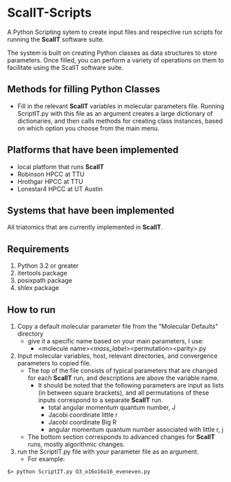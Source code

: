 # ScalIT-Scripts
A Python Scripting sytem to create input files and respective run scripts for running the **ScalIT** software suite.  

The system is built on creating Python classes as data structures to store parameters.  Once filled, you can perform
a variety of operations on them to facilitate using the ScalIT software suite.

## Methods for filling Python Classes

  - Fill in the relevant **ScalIT** variables in molecular parameters file.  Running ScriptIT.py with this file as an argument
    creates a large dictionary of dictionaries, and then calls methods for creating class instances, based on which option you 
    choose from the main menu.

## Platforms that have been implemented

  - local platform that runs **ScalIT**
  - Robinson HPCC at TTU
  - Hrothgar HPCC at TTU
  - Lonestar4 HPCC at UT Austin

## Systems that have been implemented

All triatomics that are currently implemented in **ScalIT**.  

## Requirements
  1. Python 3.2 or greater
  2. itertools package
  3. posixpath package
  4. shlex package

## How to run

1. Copy a default molecular parameter file from the "Molecular Defaults" directory
    - give it a specific name based on your main parameters, I use:
        - \<molecule name\>_\<mass_label\>_\<permutation\>\<parity\>.py
2. Input molecular variables, host, relevant directories, and convergence parameters to copied file.
    - The top of the file consists of typical parameters that are changed for each **ScalIT** run, and descriptions are
      above the variable name.
      - It should be noted that the following parameters are input as lists (in between square brackets), and all 
        permutations of these inputs correspond to a separate **ScalIT** run.
          - total angular momentum quantum number, J
          - Jacobi coordinate little r
          - Jacobi coordinate Big R
          - angular momentum quantum number associated with little r, j
    - The bottom section corresponds to advanced changes for **ScalIT** runs, mostly algorithmic changes.
3. run the ScriptIT.py file with your parameter file as an argument.
    - For example:
  ```
  $> python ScriptIT.py O3_o16o16o16_eveneven.py 
  ```
    